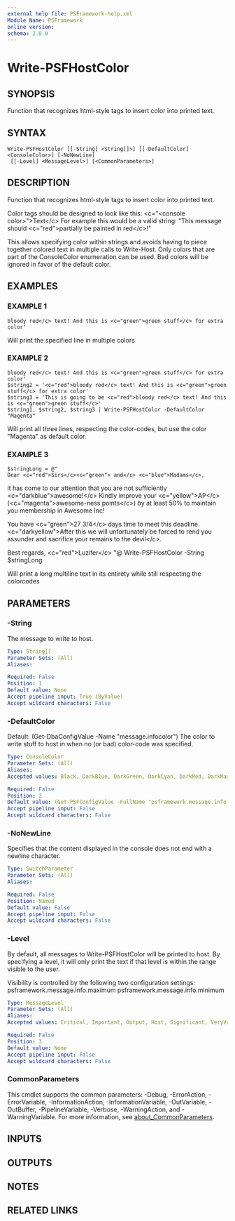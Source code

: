 ```yaml
---
external help file: PSFramework-help.xml
Module Name: PSFramework
online version:
schema: 2.0.0
---
```


# Write-PSFHostColor

## SYNOPSIS
Function that recognizes html-style tags to insert color into printed text.

## SYNTAX

```
Write-PSFHostColor [[-String] <String[]>] [[-DefaultColor] <ConsoleColor>] [-NoNewLine]
 [[-Level] <MessageLevel>] [<CommonParameters>]
```

## DESCRIPTION
Function that recognizes html-style tags to insert color into printed text.

Color tags should be designed to look like this:
\<c="\<console color\>"\>Text\</c\>
For example this would be a valid string:
"This message should \<c="red"\>partially be painted in red\</c\>!"

This allows specifying color within strings and avoids having to piece together colored text in multiple calls to Write-Host.
Only colors that are part of the ConsoleColor enumeration can be used.
Bad colors will be ignored in favor of the default color.

## EXAMPLES

### EXAMPLE 1
```
bloody red</c> text! And this is <c="green">green stuff</c> for extra color'
```

Will print the specified line in multiple colors

### EXAMPLE 2
```
bloody red</c> text! And this is <c="green">green stuff</c> for extra color'
$string2 = '<c="red">bloody red</c> text! And this is <c="green">green stuff</c> for extra color'
$string3 = 'This is going to be <c="red">bloody red</c> text! And this is <c="green">green stuff</c>'
$string1, $string2, $string3 | Write-PSFHostColor -DefaultColor "Magenta"
```

Will print all three lines, respecting the color-codes, but use the color "Magenta" as default color.

### EXAMPLE 3
```
$stringLong = @"
Dear <c="red">Sirs</c><c="green"> and</c> <c="blue">Madams</c>,
```

it has come to our attention that you are not sufficiently \<c="darkblue"\>awesome!\</c\>
Kindly improve your \<c="yellow"\>AP\</c\> (\<c="magenta"\>awesome-ness points\</c\>) by at least 50% to maintain you membership in Awesome Inc!

You have \<c="green"\>27 3/4\</c\> days time to meet this deadline.
\<c="darkyellow"\>After this we will unfortunately be forced to rend you assunder and sacrifice your remains to the devil\</c\>.

Best regards,
\<c="red"\>Luzifer\</c\>
"@
Write-PSFHostColor -String $stringLong

Will print a long multiline text in its entirety while still respecting the colorcodes

## PARAMETERS

### -String
The message to write to host.

```yaml
Type: String[]
Parameter Sets: (All)
Aliases:

Required: False
Position: 1
Default value: None
Accept pipeline input: True (ByValue)
Accept wildcard characters: False
```

### -DefaultColor
Default: (Get-DbaConfigValue -Name "message.infocolor")
The color to write stuff to host in when no (or bad) color-code was specified.

```yaml
Type: ConsoleColor
Parameter Sets: (All)
Aliases:
Accepted values: Black, DarkBlue, DarkGreen, DarkCyan, DarkRed, DarkMagenta, DarkYellow, Gray, DarkGray, Blue, Green, Cyan, Red, Magenta, Yellow, White

Required: False
Position: 2
Default value: (Get-PSFConfigValue -FullName "psframework.message.info.color")
Accept pipeline input: False
Accept wildcard characters: False
```

### -NoNewLine
Specifies that the content displayed in the console does not end with a newline character.

```yaml
Type: SwitchParameter
Parameter Sets: (All)
Aliases:

Required: False
Position: Named
Default value: False
Accept pipeline input: False
Accept wildcard characters: False
```

### -Level
By default, all messages to Write-PSFHostColor will be printed to host.
By specifying a level, it will only print the text if that level is within the range visible to the user.

Visibility is controlled by the following two configuration settings:
  psframework.message.info.maximum
  psframework.message.info.minimum

```yaml
Type: MessageLevel
Parameter Sets: (All)
Aliases:
Accepted values: Critical, Important, Output, Host, Significant, VeryVerbose, Verbose, SomewhatVerbose, System, Debug, InternalComment, Warning, Error

Required: False
Position: 3
Default value: None
Accept pipeline input: False
Accept wildcard characters: False
```

### CommonParameters
This cmdlet supports the common parameters: -Debug, -ErrorAction, -ErrorVariable, -InformationAction, -InformationVariable, -OutVariable, -OutBuffer, -PipelineVariable, -Verbose, -WarningAction, and -WarningVariable. For more information, see [about_CommonParameters](http://go.microsoft.com/fwlink/?LinkID=113216).

## INPUTS

## OUTPUTS

## NOTES

## RELATED LINKS

